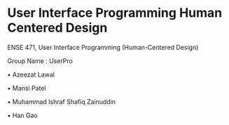 # User Interface Programming Human Centered Design 
ENSE 471, User Interface Programming (Human-Centered Design)

Group Name : UserPro

• Azeezat Lawal 

• Mansi Patel

• Muhammad Ishraf Shafiq Zainuddin

• Han Gao


